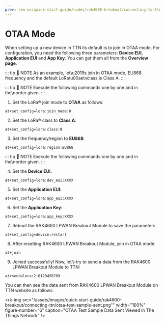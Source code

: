 ```yaml
---
prev: /en-us/quick-start-guide/nodes/rak4600-breakout/connecting-to-ttn/
---
```


# OTAA Mode

When setting up a new device in TTN its default is to join in OTAA mode. For configuration, you need the following three parameters: **Device EUI, Application EUI** and **App Key**. You can get them all from the **Overview page**.

<rk-img
  src="/assets/images/quick-start-guide/rak4600-breakout/connecting-ttn/otaa-device-overview.png"
  width="100%"
  figure-number="1"
  caption="Device Overview Parameters"
/>

::: tip 📝 NOTE
As an example, let\u2019s join in OTAA mode, EU868 frequency and the default LoRa\u00ae\nclass is Class A.
:::

::: tip 📝 NOTE
Execute the following commands one by one and in the\norder given.
:::

1. Set the LoRa® join mode to
   **OTAA** as follows:

```
at+set_config=lora:join_mode:0
```

2. Set the LoRa® class to **Class A**:

```
at+set_config=lora:class:0
```

3. Set the frequency/region to **EU868**:

```
at+set_config=lora:region:EU868
```

<rk-img
  src="/assets/images/quick-start-guide/rak4600-breakout/connecting-ttn/at-command-join.png"
  width="50%"
  figure-number="2"
  caption="AT Command for OTAA Join Mode, Class and Region"
/>

::: tip 📝 NOTE
Execute the following commands one by one and in the\norder given.
:::

4. Set the **Device EUI.**

```
at+set_config=lora:dev_eui:XXXX
```

5. Set the **Application EUI**:

```
at+set_config=lora:app_eui:XXXX
```

6. Set the **Application Key**:

```
at+set_config=lora:app_key:XXXX
```

<rk-img
  src="/assets/images/quick-start-guide/rak4600-breakout/connecting-ttn/at-command-otaa-device-eui.png"
  width="50%"
  figure-number="3"
  caption="AT Command for OTAA Device EUI, Application EUI and Application Key"
/>

7. Reboot the RAK4600 LPWAN Breakout Module to save the parameters.

```
at+set_config=device:restart
```

8. After resetting RAK4600 LPWAN Breakout Module, join in OTAA mode:

```
at+join
```

<rk-img
  src="/assets/images/quick-start-guide/rak4600-breakout/connecting-ttn/at-command-otaa-serial-port.png"
  width="50%"
  figure-number="4"
  caption="AT Command for OTAA LoRa® Join via RAK Serial Port Tool"
/>

9. Joined successfully! Now, let’s try to send a data from the RAK4600 LPWAN Breakout Module to TTN:

```
at+send=lora:2:0123456789
```

<rk-img
  src="/assets/images/quick-start-guide/rak4600-breakout/connecting-ttn/otaa-test-sample-data.png"
  width="50%"
  figure-number="5"
  caption="OTAA Test Sample Data Sent via RAK Serial Port Tool"
/>

You can then see the data sent from RAK4600 LPWAN Breakout Module on TTN website as follows:

<rk-img
src="/assets/images/quick-start-guide/rak4600-breakout/connecting-ttn/otaa-test-sample-sent.png""
width="100%"
figure-number="6"
caption="OTAA Test Sample Data Sent Viewed in The Things Network"
/>
